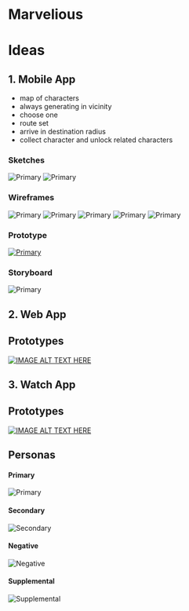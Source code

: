 # Marvelious

# Ideas

## 1. Mobile App

+ map of characters
+ always generating in vicinity
+ choose one
+ route set
+ arrive in destination radius
+ collect character and unlock related characters

### Sketches
![Primary](Ideas/Mobile/sketch_1.png)
![Primary](Ideas/Mobile/sketch_2.png)

### Wireframes
![Primary](Ideas/Mobile/wireframe_1.png)
![Primary](Ideas/Mobile/wireframe_2.png)
![Primary](Ideas/Mobile/wireframe_3.png)
![Primary](Ideas/Mobile/wireframe_4.png)
![Primary](Ideas/Mobile/wireframe_5.png)

### Prototype
[![Primary](https://img.youtube.com/vi/bjU58Qgt0Tw/0.jpg)](https://youtu.be/bjU58Qgt0Tw)

### Storyboard
![Primary](Ideas/Mobile/storyboard.png)

## 2. Web App

## Prototypes

[![IMAGE ALT TEXT HERE](https://img.youtube.com/vi/sf2c9uGEIqE/0.jpg)](https://www.youtube.com/watch?v=sf2c9uGEIqE)


## 3. Watch App

## Prototypes

[![IMAGE ALT TEXT HERE](https://img.youtube.com/vi/65CaVPXdEDQ/0.jpg)](https://www.youtube.com/watch?v=65CaVPXdEDQ)

## Personas

#### Primary
![Primary](Images/first_persona.PNG)

#### Secondary
![Secondary](Images/secondary_persona.png)

#### Negative
![Negative](Images/negative_persona.PNG)

#### Supplemental
![Supplemental](Images/supplemental_persona.png)
